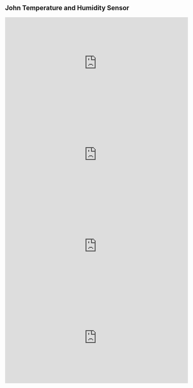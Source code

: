 ## John Temperature and Humidity Sensor


<iframe width="600" height="300" allowtransparency="true" scrolling="no" frameborder="no" src="https://widgets.wia.io/embed/wgt_CVuV9Bc3/dev_nSr1B2d2"></iframe>

<iframe width="600" height="300" allowtransparency="true" scrolling="no" frameborder="no" src="https://widgets.wia.io/embed/wgt_n9rEzAA1/dev_nSr1B2d2"></iframe>
<br/>
<iframe width="600" height="300" allowtransparency="true" scrolling="no" frameborder="no" src="https://widgets.wia.io/embed/wgt_LpneYC5U/dev_nSr1B2d2"></iframe>

<iframe width="600" height="300" allowtransparency="true" scrolling="no" frameborder="no" src="https://widgets.wia.io/embed/wgt_ZTjZfQwA/dev_nSr1B2d2"></iframe>

